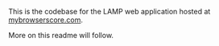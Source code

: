 This is the codebase for the LAMP web application hosted at [mybrowserscore.com](https://mybrowserscore.com).

More on this readme will follow.
